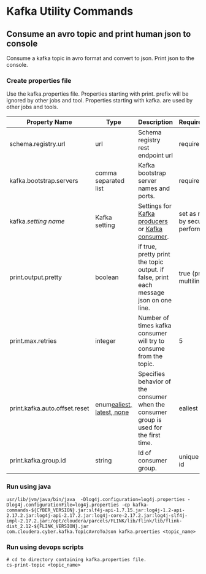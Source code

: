 # Kafka Utility Commands
## Consume an avro topic and print human json to console
Consume a kafka topic in avro format and convert to json.  Print json to the console.   
### Create properties file
Use the kafka.properties file.  Properties starting with print. prefix will be ignored by other jobs and tool.
Properties starting with kafka. are used by other jobs and tools.

| Property Name | Type                                    | Description                                  | Required/Default |Example             |
|---------------| ----------------------------------------| -------------------------------------------- | ------------------- | -----------------|
| schema.registry.url | url | Schema registry rest endpoint url | required | http://myregistryhost:7788/api/v1 |
| kafka.bootstrap.servers | comma separated list | Kafka bootstrap server names and ports. | required | brokerhost1:9092,brokerhost2:9092 |
| kafka.*setting name* | Kafka setting | Settings for [Kafka producers](https://kafka.apache.org/23/javadoc/index.html?org/apache/kafka/clients/producer/ProducerConfig.html) or [Kafka consumer](https://kafka.apache.org/23/javadoc/index.html?org/apache/kafka/clients/consumer/KafkaConsumer.html).| set as required by security and performance | |
|print.output.pretty| boolean | if true, pretty print the topic output. if false, print each message json on one line.   | true (pretty multiline output) | false |
|print.max.retries|integer | Number of times kafka consumer will try to consume from the topic. | 5 | 10|
|print.kafka.auto.offset.reset|enum[ealiest, latest, none](https://kafka.apache.org/24/javadoc/constant-values.html#org.apache.kafka.clients.consumer.ConsumerConfig.AUTO_OFFSET_RESET_CONFIG) | Specifies behavior of the consumer when the consumer group is used for the first time. | ealiest | latest |
|print.kafka.group.id|string| Id of consumer group.  | unique consumer id | my_consumer_group|

### Run using java 
```shell script
usr/lib/jvm/java/bin/java  -Dlog4j.configuration=log4j.properties -Dlog4j.configurationFile=log4j.properties -cp kafka-commands-${CYBER_VERSION}.jar:slf4j-api-1.7.15.jar:log4j-1.2-api-2.17.2.jar:log4j-api-2.17.2.jar:log4j-core-2.17.2.jar:log4j-slf4j-impl-2.17.2.jar:/opt/cloudera/parcels/FLINK/lib/flink/lib/flink-dist_2.12-${FLINK_VERSION}.jar  com.cloudera.cyber.kafka.TopicAvroToJson kafka.proerties <topic_name>
```
### Run using devops scripts
```
# cd to directory containing kafka.properties file.
cs-print-topic <topic_name>
```
